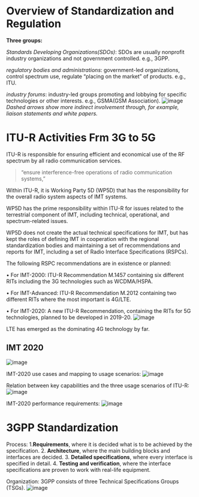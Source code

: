 # Overview of Standardization and Regulation
**Three groups:** 

_Standards Developing Organizations(SDOs)_: SDOs are usually nonprofit industry organizations and not government controlled. e.g., 3GPP.

_regulatory bodies and administrations_: government-led organizations, control spectrum use, regulate “placing on the market” of products. e.g., ITU.

_industry forums_: industry-led groups promoting and lobbying for specific technologies or other interests. e.g., GSMA(GSM Association).
![image](https://github.com/user-attachments/assets/59c6f9a9-ee74-49cc-87fc-ec533f8a3dfc)
_Dashed arrows show more indirect involvement through, for example, liaison statements and white papers._
# ITU-R Activities Frm 3G to 5G
ITU-R is responsible for ensuring efficient and economical use of the RF spectrum by all radio communication services.
> “ensure interference-free operations of radio communication systems,”

Within ITU-R, it is Working Party 5D (WP5D) that has the responsibility for the overall radio system aspects of IMT systems.

WP5D has the prime responsibility within ITU-R for issues related to the terrestrial component of IMT, including technical, operational, and spectrum-related issues.

WP5D does not create the actual technical specifications for IMT, but has kept the roles of defining IMT in cooperation with the regional standardization bodies and maintaining a set of recommendations and reports for IMT, including a set of Radio Interface Specifications (RSPCs).

The following RSPC recommendations are in existence or planned:

• For IMT-2000: ITU-R Recommendation M.1457 containing six different RITs including the 3G technologies such as WCDMA/HSPA.

• For IMT-Advanced: ITU-R Recommendation M.2012 containing two different RITs where the most important is 4G/LTE.

• For IMT-2020: A new ITU-R Recommendation, containing the RITs for 5G technologies, planned to be developed in 2019-20.
![image](https://github.com/user-attachments/assets/eb4e0d84-fa2e-4625-af56-c2a92f07916f)

LTE has emerged as the dominating 4G technology by far.
## IMT 2020
![image](https://github.com/user-attachments/assets/efd306ee-4d5c-419c-952f-05d1da50c441)

IMT-2020 use cases and mapping to usage scenarios:
![image](https://github.com/user-attachments/assets/e89b2328-d958-45db-8c2d-3d7cc57addf2)

Relation between key capabilities and the three usage scenarios of ITU-R:
![image](https://github.com/user-attachments/assets/28bd16db-e3e2-4dfc-b37e-3fb46d50b840)

IMT-2020 performance requirements:
![image](https://github.com/user-attachments/assets/5cd27ae0-d65b-4f02-b6b6-e1286400b124)

# 3GPP Standardization
Process:
1.**Requirements**, where it is decided what is to be achieved by the specification.
2. **Architecture**, where the main building blocks and interfaces are decided.
3. **Detailed specifications**, where every interface is specified in detail.
4. **Testing and verification**, where the interface specifications are proven to work with real-life equipment.

Organization: 3GPP consists of three Technical Specifications Groups (TSGs).
![image](https://github.com/user-attachments/assets/f78737dc-82b0-411c-bcdc-a56236b12e19)

